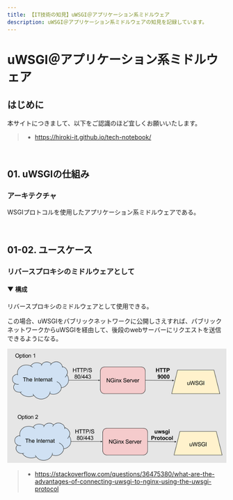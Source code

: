 ```yaml
---
title: 【IT技術の知見】uWSGI＠アプリケーション系ミドルウェア
description: uWSGI＠アプリケーション系ミドルウェアの知見を記録しています。
---
```


# uWSGI＠アプリケーション系ミドルウェア

## はじめに

本サイトにつきまして、以下をご認識のほど宜しくお願いいたします。

> - https://hiroki-it.github.io/tech-notebook/

<br>

## 01. uWSGIの仕組み

### アーキテクチャ

WSGIプロトコルを使用したアプリケーション系ミドルウェアである。

<br>

## 01-02. ユースケース

### リバースプロキシのミドルウェアとして

#### ▼ 構成

リバースプロキシのミドルウェアとして使用できる。

この場合、uWSGIをパブリックネットワークに公開しさえすれば、パブリックネットワークからuWSGIを経由して、後段のwebサーバーにリクエストを送信できるようになる。

![uwsgi](https://raw.githubusercontent.com/hiroki-it/tech-notebook-images/master/images/uwsgi.png)

> - https://stackoverflow.com/questions/36475380/what-are-the-advantages-of-connecting-uwsgi-to-nginx-using-the-uwsgi-protocol

<br>
